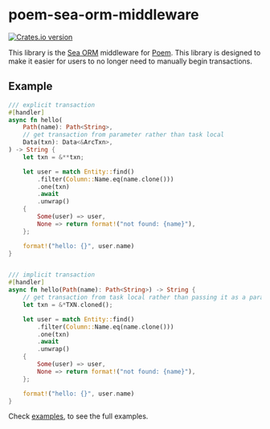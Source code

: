 # poem-sea-orm-middleware

[![Crates.io version](https://img.shields.io/crates/v/poem-sea-orm-middleware.svg?style=flat-square)](https://crates.io/crates/poem-sea-orm-middleware)

This library is the [Sea ORM](https://github.com/SeaQL/sea-orm) middleware for [Poem](https://github.com/poem-web/poem). This library is designed to make it easier for users to no longer need to manually begin transactions.

## Example

```rust
/// explicit transaction
#[handler]
async fn hello(
    Path(name): Path<String>,
    // get transaction from parameter rather than task local
    Data(txn): Data<&ArcTxn>,
) -> String {
    let txn = &**txn;

    let user = match Entity::find()
        .filter(Column::Name.eq(name.clone()))
        .one(txn)
        .await
        .unwrap()
    {
        Some(user) => user,
        None => return format!("not found: {name}"),
    };

    format!("hello: {}", user.name)
}


/// implicit transaction
#[handler]
async fn hello(Path(name): Path<String>) -> String {
    // get transaction from task local rather than passing it as a parameter
    let txn = &*TXN.cloned();

    let user = match Entity::find()
        .filter(Column::Name.eq(name.clone()))
        .one(txn)
        .await
        .unwrap()
    {
        Some(user) => user,
        None => return format!("not found: {name}"),
    };

    format!("hello: {}", user.name)
}
```

Check [examples](./examples), to see the full examples.
